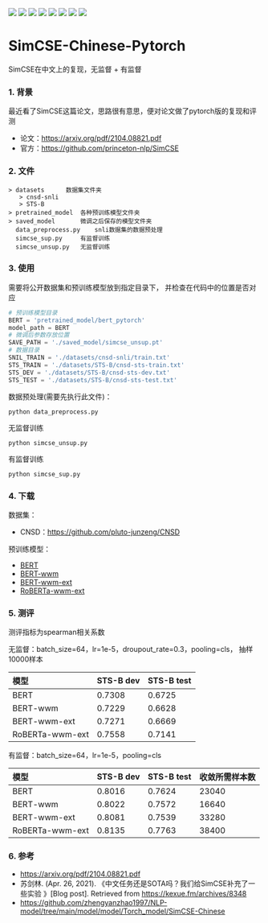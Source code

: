 ![](https://img.shields.io/badge/license-MIT-blue.svg) 
![](https://img.shields.io/badge/Python-3.6.12-blue.svg)
![](https://img.shields.io/badge/torch-1.7.0-brightgreen.svg)
![](https://img.shields.io/badge/transformers-4.4.1-brightgreen.svg)
![](https://img.shields.io/badge/scikitlearn-0.24.0-brightgreen.svg)
![](https://img.shields.io/badge/tqdm-4.49.0-brightgreen.svg)
![](https://img.shields.io/badge/jsonlines-2.0.0-brightgreen.svg)
![](https://img.shields.io/badge/loguru-0.5.3-brightgreen.svg)



# SimCSE-Chinese-Pytorch

SimCSE在中文上的复现，无监督 + 有监督

### 1. 背景

最近看了SimCSE这篇论文，思路很有意思，便对论文做了pytorch版的复现和评测

- 论文：https://arxiv.org/pdf/2104.08821.pdf
- 官方：https://github.com/princeton-nlp/SimCSE

### 2. 文件

```shell
> datasets		数据集文件夹
   > cnsd-snli
   > STS-B
> pretrained_model	各种预训练模型文件夹
> saved_model		微调之后保存的模型文件夹
  data_preprocess.py	snli数据集的数据预处理
  simcse_sup.py		有监督训练
  simcse_unsup.py	无监督训练
```

### 3. 使用

需要将公开数据集和预训练模型放到指定目录下， 并检查在代码中的位置是否对应

```python
# 预训练模型目录
BERT = 'pretrained_model/bert_pytorch'
model_path = BERT 
# 微调后参数存放位置
SAVE_PATH = './saved_model/simcse_unsup.pt'
# 数据目录
SNIL_TRAIN = './datasets/cnsd-snli/train.txt'
STS_TRAIN = './datasets/STS-B/cnsd-sts-train.txt'
STS_DEV = './datasets/STS-B/cnsd-sts-dev.txt'
STS_TEST = './datasets/STS-B/cnsd-sts-test.txt'
```

数据预处理(需要先执行此文件)：

```shell
python data_preprocess.py
```

无监督训练

```shell
python simcse_unsup.py
```

有监督训练

```shell
python simcse_sup.py
```

### 4. 下载

数据集：

- CNSD：https://github.com/pluto-junzeng/CNSD

预训练模型：

- [BERT](https://s3.amazonaws.com/models.huggingface.co/bert/bert-base-chinese.tar.gz)
- [BERT-wwm](https://drive.google.com/file/d/1AQitrjbvCWc51SYiLN-cJq4e0WiNN4KY/view)
- [BERT-wwm-ext](https://drive.google.com/file/d/1iNeYFhCBJWeUsIlnW_2K6SMwXkM4gLb_/view)
- [RoBERTa-wwm-ext](https://drive.google.com/file/d/1eHM3l4fMo6DsQYGmey7UZGiTmQquHw25/view)

### 5. 测评

测评指标为spearman相关系数

无监督：batch_size=64，lr=1e-5，droupout_rate=0.3，pooling=cls， 抽样10000样本

| 模型            | STS-B dev | STS-B test |
| :-------------- | --------- | ---------- |
| BERT            | 0.7308    | 0.6725     |
| BERT-wwm        | 0.7229    | 0.6628     |
| BERT-wwm-ext    | 0.7271    | 0.6669     |
| RoBERTa-wwm-ext | 0.7558    | 0.7141     |

有监督：batch_size=64，lr=1e-5，pooling=cls

| 模型            | STS-B dev | STS-B test | 收敛所需样本数 |
| :-------------- | --------- | ---------- | -------------- |
| BERT            | 0.8016    | 0.7624     | 23040          |
| BERT-wwm        | 0.8022    | 0.7572     | 16640          |
| BERT-wwm-ext    | 0.8081    | 0.7539     | 33280          |
| RoBERTa-wwm-ext | 0.8135    | 0.7763     | 38400          |

### 6. 参考

- https://arxiv.org/pdf/2104.08821.pdf
- 苏剑林. (Apr. 26, 2021). 《中文任务还是SOTA吗？我们给SimCSE补充了一些实验 》[Blog post]. Retrieved from https://kexue.fm/archives/8348
- https://github.com/zhengyanzhao1997/NLP-model/tree/main/model/model/Torch_model/SimCSE-Chinese









